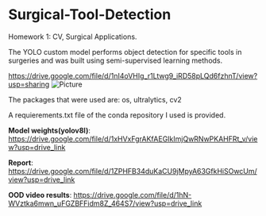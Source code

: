 # Surgical-Tool-Detection
Homework 1: CV, Surgical Applications.

The YOLO custom model performs object detection for specific tools in surgeries and was built using semi-supervised learning methods.  

https://drive.google.com/file/d/1nI4oVHIg_r1Ltwg9_iRD58pLQd6fzhnT/view?usp=sharing
![Picture](https://drive.google.com/uc?export=view&id=1nI4oVHIg_r1Ltwg9_iRD58pLQd6fzhnT) 

The packages that were used are:
os, ultralytics, cv2

A requierements.txt file of the conda repository I used is provided.  

**Model weights(yolov8l)**: https://drive.google.com/file/d/1xHVxFgrAKfAEGIkImjQwRNwPKAHFRt_v/view?usp=drive_link

**Report**: https://drive.google.com/file/d/1ZPHFB34duKaCU9jMpyA63GfkHiSOwcUm/view?usp=drive_link

**OOD video results**: https://drive.google.com/file/d/1hN-WVztka6mwn_uFGZBFFidm8Z_464S7/view?usp=drive_link
